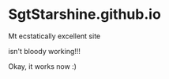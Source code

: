 # SgtStarshine.github.io
Mt ecstatically excellent site

isn't bloody working!!!

Okay, it works now :)